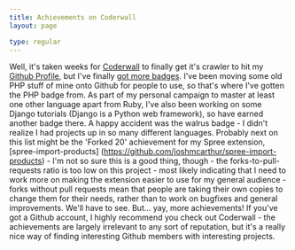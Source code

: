 ```yaml
---
title: Achievements on Coderwall
layout: page

type: regular
---
```


Well, it's taken weeks for [Coderwall](http://coderwall.com) to finally get
it's crawler to hit my [Github Profile](https://github.com/joshmcarthur), but
I've finally [got more badges](http://coderwall.com/joshmcarthur). I've been
moving some old PHP stuff of mine onto Github for people to use, so that's
where I've gotten the PHP badge from. As part of my personal campaign to master
at least one other language apart from Ruby, I've also been working on some
Django tutorials (Django is a Python web framework), so have earned another
badge there. A happy accident was the walrus badge - I didn't realize I had
projects up in so many different languages. Probably next on this list might be
the 'Forked 20' achievement for my Spree extension, [spree-import-products]
(https://github.com/joshmcarthur/spree-import-products) - I'm not so sure this
is a good thing, though - the forks-to-pull-requests ratio is too low on this
project - most likely indicating that I need to work more on making the
extension easier to use for my general audience - forks without pull requests
mean that people are taking their own copies to change them for their needs,
rather than to work on bugfixes and general improvements. We'll have to see.
But... yay, more achievements! If you've got a Github account, I highly
recommend you check out Coderwall - the achievements are largely irrelevant to
any sort of reputation, but it's a really nice way of finding interesting
Github members with interesting projects.

